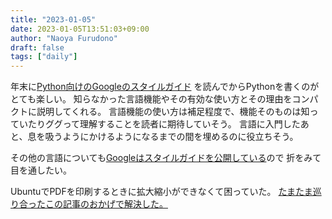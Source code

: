 ```yaml
---
title: "2023-01-05"
date: 2023-01-05T13:51:03+09:00
author: "Naoya Furudono"
draft: false
tags: ["daily"]
---
```


年末に[Python向けのGoogleのスタイルガイド](https://google.github.io/styleguide/pyguide.html)
を読んでからPythonを書くのがとても楽しい。
知らなかった言語機能やその有効な使い方とその理由をコンパクトに説明してくれる。
言語機能の使い方は補足程度で、機能そのものは知っていたりググって理解することを読者に期待していそう。
言語に入門したあと、息を吸うようにかけるようになるまでの間を埋めるのに役立ちそう。

その他の言語についても[Googleはスタイルガイドを公開している](https://google.github.io/styleguide/)ので
折をみて目を通したい。

UbuntuでPDFを印刷するときに拡大縮小ができなくて困っていた。
[たまたま巡り合ったこの記事のおかげで解決した。](http://blog.livedoor.jp/servalchan/archives/13718090.html)

